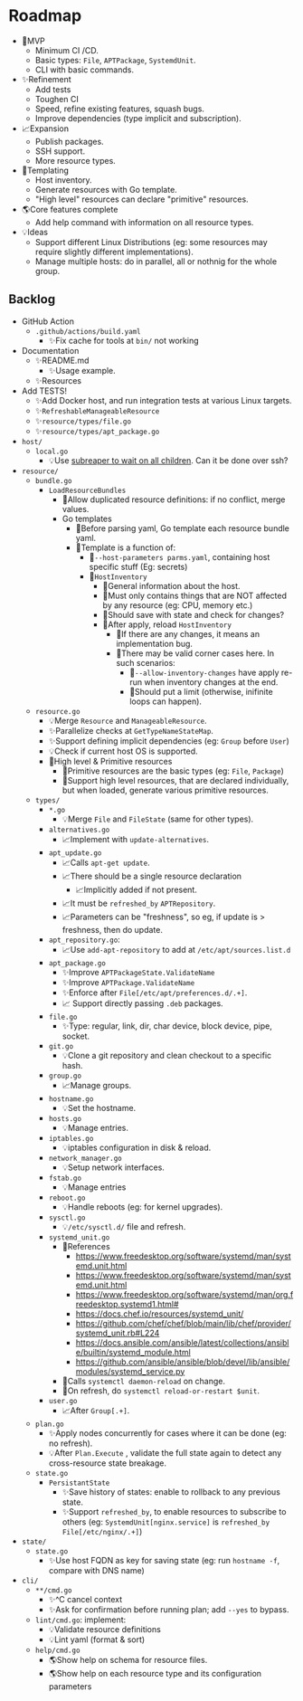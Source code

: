 # Roadmap

- 🧪MVP
    - Minimum CI /CD.
    - Basic types: `File`, `APTPackage`, `SystemdUnit`.
    - CLI with basic commands.
- ✨Refinement
    - Add tests
    - Toughen CI
    - Speed, refine existing features, squash bugs.
    - Improve dependencies (type implicit and subscription).
- 📈Expansion
    - Publish packages.
    - SSH support.
    - More resource types.
- 📄Templating
    - Host inventory.
    - Generate resources with Go template.
    - "High level" resources can declare "primitive" resources.
- 🌎Core features complete
    - Add help command with information on all resource types.
- 💡Ideas
    - Support different Linux Distributions (eg: some resources may require slightly different implementations).
    - Manage multiple hosts: do in parallel, all or nothnig for the whole group.

## Backlog

- GitHub Action
    - `.github/actions/build.yaml`
        - ✨Fix cache for tools at `bin/` not working
- Documentation
    - ✨README.md
      - ✨Usage example.
    - ✨Resources
- Add TESTS!
    - ✨Add Docker host, and run integration tests at various Linux targets.
    - ✨`RefreshableManageableResource`
    - ✨`resource/types/file.go`
    - ✨`resource/types/apt_package.go`
- `host/`
    - `local.go`
        - 💡Use [subreaper to wait on all children](https://github.com/fornellas/rrb/blob/main/runner/runner.go). Can it be done over ssh?
- `resource/`
    - `bundle.go`
        - `LoadResourceBundles`
            - 🧪Allow duplicated resource definitions: if no conflict, merge values.
            - Go templates
                - 📄Before parsing yaml, Go template each resource bundle yaml.
                - 📄Template is a function of:
                    - 📄`--host-parameters parms.yaml`, containing host specific stuff (Eg: secrets)
                    - 📄`HostInventory`
                        - 📄General information about the host.
                        - 📄Must only contains things that are NOT affected by any resource (eg: CPU, memory etc.)
                        - 📄Should save with state and check for changes?
                        - 📄After apply, reload `HostInventory`
                            - 📄If there are any changes, it means an implementation bug.
                            - 📄There may be valid corner cases here. In such scenarios:
                                - 📄`--allow-inventory-changes` have apply re-run when inventory changes at the end.
                                - 📄Should put a limit (otherwise, inifinite loops can happen).
    - `resource.go`
        - 💡Merge `Resource` and `ManageableResource`.
        - ✨Parallelize checks at `GetTypeNameStateMap`.
        - ✨Support defining implicit dependencies (eg: `Group` before `User`)
        - 💡Check if current host OS is supported.
        - 📄High level & Primitive resources
            - 📄Primitive resources are the basic types (eg: `File`, `Package`)
            - 📄Support high level resources, that are declared individually, but when loaded, generate various primitive resources.
    - `types/`
        - `*.go`
            - 💡Merge `File` and `FileState` (same for other types).
        - `alternatives.go`
            - 📈Implement with `update-alternatives`.
        - `apt_update.go`
            - 📈Calls `apt-get update`.
            - 📈There should be a single resource declaration
                - 📈Implicitly added if not present.
            - 📈It must be `refreshed_by` `APTRepository`.
            - 📈Parameters can be "freshness", so eg, if update is > freshness, then do update.
        - `apt_repository.go`:
            - 📈Use `add-apt-repository` to add at `/etc/apt/sources.list.d`
        - `apt_package.go`
            - ✨Improve `APTPackageState.ValidateName`
            - ✨Improve `APTPackage.ValidateName`
            - ✨Enforce after `File[/etc/apt/preferences.d/.+]`.
            - 📈 Support directly passing `.deb` packages.
        - `file.go`
            - ✨Type: regular, link, dir, char device, block device, pipe, socket.
        - `git.go`
            - 💡Clone a git repository and clean checkout to a specific hash.
        - `group.go`
            - 📈Manage groups.
        - `hostname.go`
            - 💡Set the hostname.
        - `hosts.go`
            - 💡Manage entries.
        - `iptables.go`
            - 💡iptables configuration in disk & reload.
        - `network_manager.go`
            - 💡Setup network interfaces.
        - `fstab.go`
            - 💡Manage entries
        - `reboot.go`
            - 💡Handle reboots (eg: for kernel upgrades).
        - `sysctl.go`
            - 💡`/etc/sysctl.d/` file and refresh.
        - `systemd_unit.go`
            - 🧪References
                - https://www.freedesktop.org/software/systemd/man/systemd.unit.html
                - https://www.freedesktop.org/software/systemd/man/systemd.unit.html
                - https://www.freedesktop.org/software/systemd/man/org.freedesktop.systemd1.html#
                - https://docs.chef.io/resources/systemd_unit/
                - https://github.com/chef/chef/blob/main/lib/chef/provider/systemd_unit.rb#L224
                - https://docs.ansible.com/ansible/latest/collections/ansible/builtin/systemd_module.html
                - https://github.com/ansible/ansible/blob/devel/lib/ansible/modules/systemd_service.py
            - 🧪Calls `systemctl daemon-reload` on change.
            - 🧪On refresh, do `systemctl reload-or-restart $unit`.
        - `user.go`
            - 📈After `Group[.+]`.
    - `plan.go`
        - ✨Apply nodes concurrently for cases where it can be done (eg: no refresh).
        - 💡After `Plan.Execute` , validate the full state again to detect any cross-resource state breakage.
    - `state.go`
        - `PersistantState`
            - ✨Save history of states: enable to rollback to any previous state.
            - ✨Support `refreshed_by`, to enable resources to subscribe to others (eg: `SystemdUnit[nginx.service]` is `refreshed_by` `File[/etc/nginx/.+]`)
- `state/`
    - `state.go`
        - ✨Use host FQDN as key for saving state (eg: run `hostname -f`, compare with DNS name)
- `cli/`
    - `**/cmd.go`
        - ✨^C cancel context
        - ✨Ask for confirmation before running plan; add `--yes` to bypass.
    - `lint/cmd.go`: implement:
        - 💡Validate resource definitions
        - 💡Lint yaml (format & sort)
    - `help/cmd.go`
        - 🌎Show help on schema for resource files.
        - 🌎Show help on each resource type and its configuration parameters
